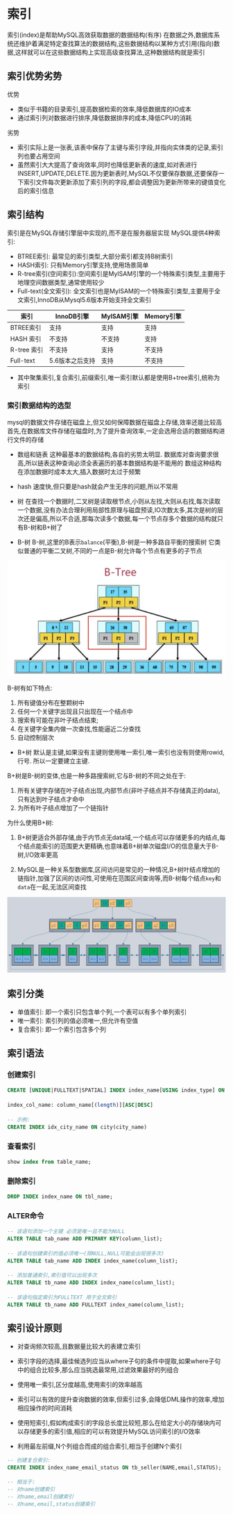 # 索引
索引(index)是帮助MySQL高效获取数据的数据结构(有序)
在数据之外,数据库系统还维护着满足特定查找算法的数据结构,这些数据结构以某种方式引用(指向)数据,这样就可以在这些数据结构上实现高级查找算法,这种数据结构就是索引

## 索引优势劣势
优势
* 类似于书籍的目录索引,提高数据检索的效率,降低数据库的IO成本
* 通过索引列对数据进行排序,降低数据排序的成本,降低CPU的消耗

劣势
* 索引实际上是一张表,该表中保存了主键与索引字段,并指向实体类的记录,索引列也要占用空间
* 虽然索引大大提高了查询效率,同时也降低更新表的速度,如对表进行INSERT,UPDATE,DELETE.因为更新表时,MySQL不仅要保存数据,还要保存一下索引文件每次更新添加了索引列的字段,都会调整因为更新所带来的键值变化后的索引信息

## 索引结构
索引是在MySQL存储引擎层中实现的,而不是在服务器层实现
MySQL提供4种索引:
* BTREE索引: 最常见的索引类型,大部分索引都支持B树索引
* HASH索引: 只有Memory引擎支持,使用场景简单
* R-tree索引(空间索引):空间索引是MyISAM引擎的一个特殊索引类型,主要用于地理空间数据类型,通常使用较少
* Full-text(全文索引): 全文索引也是MyISAM的一个特殊索引类型,主要用于全文索引,InnoDB从Mysql5.6版本开始支持全文索引

| 索引        | InnoDB引擎      | MyISAM引擎 | Memory引擎 |
| ----------- | --------------- | ---------- | ---------- |
| BTREE索引   | 支持            | 支持       | 支持       |
| HASH 索引   | 不支持          | 不支持     | 支持       |
| R-tree 索引 | 不支持          | 支持       | 不支持     |
| Full-text   | 5.6版本之后支持 | 支持       | 不支持     |

* 其中聚集索引,复合索引,前缀索引,唯一索引默认都是使用B+tree索引,统称为索引

### 索引数据结构的选型
mysql的数据文件存储在磁盘上,但又如何保障数据在磁盘上存储,效率还能比较高
首先,在数据库文件存储在磁盘时,为了提升查询效率,一定会选用合适的数据结构进行文件的存储

* 数组和链表
这种最基本的数据结构,各自的劣势太明显.
数据库对查询要求很高,所以链表这种查询必须全表遍历的基本数据结构是不能用的
数组这种结构在添加数据时成本太大,插入数据时太过于频繁

* hash
速度快,但只要是hash就会产生无序的问题,所以不常用

* 树
在查找一个数据时,二叉树是读取根节点,小则从左找,大则从右找,每次读取一个数据,没有办法合理利用局部性原理与磁盘预读,IO次数太多,其次是树的层次还是偏高,所以不合适,那每次读多个数据,每一个节点存多个数据的结构就只有B-树和B+树了

* B-树
B-树,这里的B表示`balance`(平衡),B-树是一种多路自平衡的搜索树
它类似普通的平衡二叉树,不同的一点是B-树允许每个节点有更多的子节点

![img](images/clipboard6.png)

B-树有如下特点:
1. 所有键值分布在整颗树中
2. 任何一个关键字出现且只出现在一个结点中
3. 搜索有可能在非叶子结点结束;
4. 在关键字全集内做一次查找,性能逼近二分查找
5. 自动控制层次

* B+树
默认是主键,如果没有主键则使用唯一索引,唯一索引也没有则使用rowid,行号.
所以一定要建立主键.

B+树是B-树的变体,也是一种多路搜索树,它与B-树的不同之处在于:
1. 所有关键字存储在叶子结点出现,内部节点(非叶子结点并不存储真正的data),只有达到叶子结点才命中
2. 为所有叶子结点增加了一个链指针

为什么使用B+树:
1. B+树更适合外部存储,由于内节点无data域,一个结点可以存储更多的内结点,每个结点能索引的范围更大更精确,也意味着B+树单次磁盘I/O的信息量大于B-树,I/O效率更高

2. MySQL是一种关系型数据库,区间访问是常见的一种情况,B+树叶结点增加的链指针,加强了区间的访问性,可使用在范围区间查询等,而B-树每个结点`key`和`data`在一起,无法区间查找

![img](images/clipboard7.png)


## 索引分类
* 单值索引: 即一个索引只包含单个列,一个表可以有多个单列索引
* 唯一索引: 索引列的值必须唯一,但允许有空值
* 复合索引: 即一个索引包含多个列

## 索引语法

### 创建索引
```sql
CREATE [UNIQUE|FULLTEXT|SPATIAL] INDEX index_name[USING index_type] ON tbl_name(index_col_name,...)

index_col_name: column_name[(length)][ASC|DESC]

-- 示例:
CREATE INDEX idx_city_name ON city(city_name)
```

### 查看索引
```sql
show index from table_name;
```

### 删除索引
```sql
DROP INDEX index_name ON tbl_name;
```

### ALTER命令
```sql
-- 该语句添加一个主键 必须是唯一且不能为NULL
ALTER TABLE tab_name ADD PRIMARY KEY(column_list);

-- 该语句创建索引的值必须唯一(除NULL,NULL可能会出现很多次)
ALTER TABLE tab_name ADD INDEX index_name(column_list);

-- 添加普通索引,索引值可以出现多次
ALTER TABLE tb_name ADD INDEX index_name(column_list);

-- 该语句指定索引为FULLTEXT 用于全文索引
ALTER TABLE tb_name ADD FULLTEXT index_name(column_list);
```

## 索引设计原则
* 对查询频次较高,且数据量比较大的表建立索引

* 索引字段的选择,最佳候选列应当从where子句的条件中提取,如果where子句中的组合比较多,那么应当挑选最常用,过滤效果最好的列组合

* 使用唯一索引,区分度越高,使用索引的效率越高

* 索引可以有效的提升查询数据的效率,但索引过多,会降低DML操作的效率,增加相应操作的时间消耗

* 使用短索引,假如构成索引的字段总长度比较短,那么在给定大小的存储块内可以存储更多的索引值,相应的可以有效提升MySQL访问索引的I/O效率

* 利用最左前缀,N个列组合而成的组合索引,相当于创建N个索引
```sql
-- 创建复合索引:
CREATE INDEX index_name_email_status ON tb_seller(NAME,email,STATUS);

-- 相当于:
-- 对name创建索引
-- 对name,email创建索引
-- 对name,email,status创建索引
```

